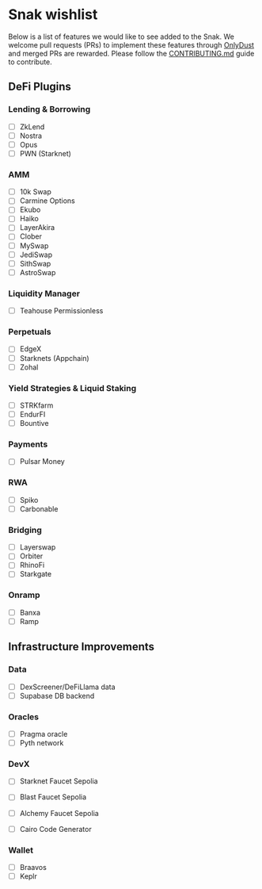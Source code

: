 # Snak wishlist

Below is a list of features we would like to see added to the Snak. We welcome pull requests (PRs) to implement these features through [OnlyDust](https://app.onlydust.com/projects/snak/overview) and merged PRs are rewarded. Please follow the [CONTRIBUTING.md](https://github.com/kasarlabs/snak/blob/main/CONTRIBUTING.md) guide to contribute.

## DeFi Plugins

### Lending & Borrowing

- [ ] ZkLend
- [ ] Nostra
- [ ] Opus
- [ ] PWN (Starknet)

### AMM

- [ ] 10k Swap
- [ ] Carmine Options
- [ ] Ekubo
- [ ] Haiko
- [ ] LayerAkira
- [ ] Clober
- [ ] MySwap
- [ ] JediSwap
- [ ] SithSwap
- [ ] AstroSwap

### Liquidity Manager

- [ ] Teahouse Permissionless

### Perpetuals

- [ ] EdgeX
- [ ] Starknets (Appchain)
- [ ] Zohal

### Yield Strategies & Liquid Staking

- [ ] STRKfarm
- [ ] EndurFI
- [ ] Bountive

### Payments

- [ ] Pulsar Money

### RWA

- [ ] Spiko
- [ ] Carbonable

### Bridging

- [ ] Layerswap
- [ ] Orbiter
- [ ] RhinoFi
- [ ] Starkgate

### Onramp

- [ ] Banxa
- [ ] Ramp

## Infrastructure Improvements

### Data

- [ ] DexScreener/DeFiLlama data
- [ ] Supabase DB backend

### Oracles

- [ ] Pragma oracle
- [ ] Pyth network

### DevX

-[ ] Starknet Faucet Sepolia

- [ ] Blast Faucet Sepolia
- [ ] Alchemy Faucet Sepolia
- [ ] Cairo Code Generator

### Wallet

- [ ] Braavos
- [ ] Keplr
